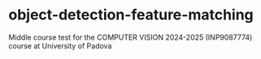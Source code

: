 # object-detection-feature-matching
Middle course test for the COMPUTER VISION 2024-2025 (INP9087774) course at University of Padova
